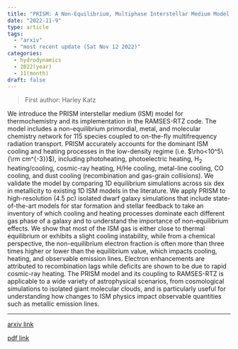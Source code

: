 ```yaml
---
title: "PRISM: A Non-Equilibrium, Multiphase Interstellar Medium Model for Radiation Hydrodynamics Simulations of Galaxies"
date: "2022-11-9"
type: article
tags:
  - "arxiv"
  - "most recent update (Sat Nov 12 2022)"
categories:
  - hydrodynamics
  - 2022(year)
  - 11(month)
draft: false
---
```


> First author: Harley Katz

 We introduce the PRISM interstellar medium (ISM) model for thermochemistry
and its implementation in the RAMSES-RTZ code. The model includes a
non-equilibrium primordial, metal, and molecular chemistry network for 115
species coupled to on-the-fly multifrequency radiation transport. PRISM
accurately accounts for the dominant ISM cooling and heating processes in the
low-density regime (i.e. $\rho<10^5\ {\rm cm^{-3}}$), including photoheating,
photoelectric heating, H$_2$ heating/cooling, cosmic-ray heating, H/He cooling,
metal-line cooling, CO cooling, and dust cooling (recombination and gas-grain
collisions). We validate the model by comparing 1D equilibrium simulations
across six dex in metallicity to existing 1D ISM models in the literature. We
apply PRISM to high-resolution (4.5 pc) isolated dwarf galaxy simulations that
include state-of-the-art models for star formation and stellar feedback to take
an inventory of which cooling and heating processes dominate each different gas
phase of a galaxy and to understand the importance of non-equilibrium effects.
We show that most of the ISM gas is either close to thermal equilibrium or
exhibits a slight cooling instability, while from a chemical perspective, the
non-equilibrium electron fraction is often more than three times higher or
lower than the equilibrium value, which impacts cooling, heating, and
observable emission lines. Electron enhancements are attributed to
recombination lags while deficits are shown to be due to rapid cosmic-ray
heating. The PRISM model and its coupling to RAMSES-RTZ is applicable to a wide
variety of astrophysical scenarios, from cosmological simulations to isolated
giant molecular clouds, and is particularly useful for understanding how
changes to ISM physics impact observable quantities such as metallic emission
lines.

---
[arxiv link](http://arxiv.org/abs/2211.04626v1)

[pdf link](http://arxiv.org/pdf/2211.04626v1)
